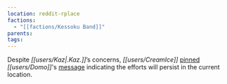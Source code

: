 ```yaml
---
location: reddit-rplace
factions:
  - "[[factions/Kessoku Band]]"
parents: 
tags: 
---
```

Despite *[[users/Kaz|.Kaz.]]*’s concerns, *[[users/CreamIce]]* [pinned](https://discord.com/channels/1093664259273130084/1131230952119615600/1131578328743166013) *[[users/Domo]]*'s [message](https://discord.com/channels/1093664259273130084/1131230952119615600/1131578145317859380) indicating the efforts will persist in the current location.
